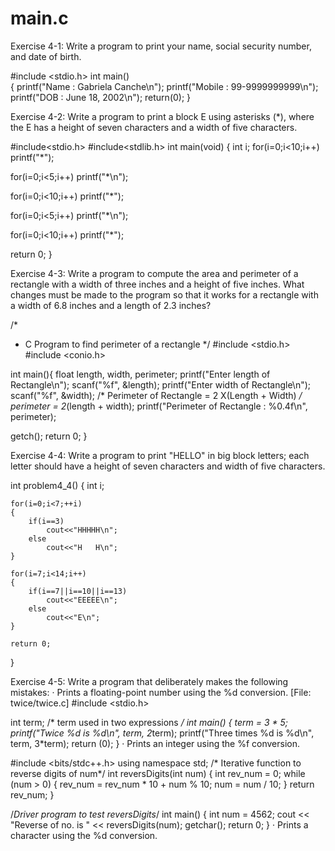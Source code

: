 # main.c
Exercise 4-1: Write a program to print your name, social security number, and
date of birth.

#include <stdio.h> 
 int main()  
  {
     printf("Name   : Gabriela Canche\n"); 
     printf("Mobile : 99-9999999999\n"); 
     printf("DOB    : June 18, 2002\n"); 
     return(0); 
  }
  
Exercise 4-2: Write a program to print a block E using asterisks (*), where the E
has a height of seven characters and a width of five characters.

#include<stdio.h>
#include<stdlib.h>
int main(void)
{
int i;
for(i=0;i<10;i++)
printf("*");

for(i=0;i<5;i++)
printf("*\n");

for(i=0;i<10;i++)
printf("*");

for(i=0;i<5;i++)
printf("*\n");

for(i=0;i<10;i++)
printf("*");

return 0;
}

Exercise 4-3: Write a program to compute the area and perimeter of a rectangle
with a width of three inches and a height of five inches. What changes must be made
to the program so that it works for a rectangle with a width of 6.8 inches and a
length of 2.3 inches?

/*
* C Program to find perimeter of a rectangle
*/
#include <stdio.h>
#include <conio.h>
 
int main(){
 float length, width, perimeter;
 printf("Enter length of Rectangle\n");
 scanf("%f", &length);
 printf("Enter width of Rectangle\n");
 scanf("%f", &width);
 /* Perimeter of Rectangle = 2 X(Length + Width) */
 perimeter = 2*(length + width);
 printf("Perimeter of Rectangle : %0.4f\n", perimeter);
  
 getch();
 return 0;
}

Exercise 4-4: Write a program to print "HELLO" in big block letters; each letter
should have a height of seven characters and width of five characters.

int problem4_4()
{
    int i;

    for(i=0;i<7;++i)
    {
        if(i==3)
            cout<<"HHHHH\n";
        else
            cout<<"H   H\n";
    }

    for(i=7;i<14;i++)
    {
        if(i==7||i==10||i==13)
            cout<<"EEEEE\n";
        else
            cout<<"E\n";
    }

    return 0;
}

Exercise 4-5: Write a program that deliberately makes the following mistakes:
· Prints a floating-point number using the %d conversion.
[File: twice/twice.c]
#include <stdio.h>

int term;       /* term used in two expressions */
int main()
{
    term = 3 * 5;
    printf("Twice %d is %d\n", term, 2*term);
    printf("Three times %d is %d\n", term, 3*term);
    return (0);
}
· Prints an integer using the %f conversion.

#include <bits/stdc++.h>
using namespace std;
/* Iterative function to reverse digits of num*/
int reversDigits(int num)
{
    int rev_num = 0;
    while (num > 0) {
        rev_num = rev_num * 10 + num % 10;
        num = num / 10;
    }
    return rev_num;
}
 
/*Driver program to test reversDigits*/
int main()
{
    int num = 4562;
    cout << "Reverse of no. is " << reversDigits(num);
    getchar();
    return 0;
}
· Prints a character using the %d conversion.
